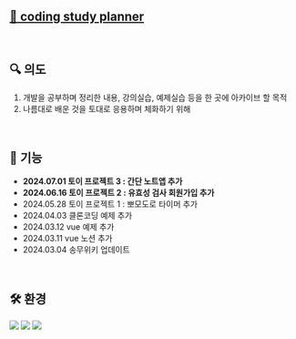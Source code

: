 
## [📒 coding study planner](https://mightyantgirl.github.io/codestudy/)

<br>


🔍 의도
---
1. 개발을 공부하며 정리한 내용, 강의실습, 예제실습 등을 한 곳에 아카이브 할 목적
2. 나름대로 배운 것을 토대로 응용하며 체화하기 위해

<br>

📣 기능
---
- **2024.07.01 토이 프로젝트 3 : 간단 노트앱 추가**
- **2024.06.16 토이 프로젝트 2 : 유효성 검사 회원가입 추가**
- 2024.05.28 토이 프로젝트 1 : 뽀모도로 타이머 추가
- 2024.04.03 클론코딩 예제 추가
- 2024.03.12 vue 예제 추가
- 2024.03.11 vue 노션 추가
- 2024.03.04 송무위키 업데이트



<br>

🛠 환경
---
<img src="https://img.shields.io/badge/HTML-E34F26?style=flat-square&logo=html5&logoColor=white"/> <img src="https://img.shields.io/badge/CSS-1572B6?style=flat-square&logo=css3&logoColor=white"/> <img src="https://img.shields.io/badge/javascript-F7DF1E?style=flat-square&logo=javascript&logoColor=white"/>
